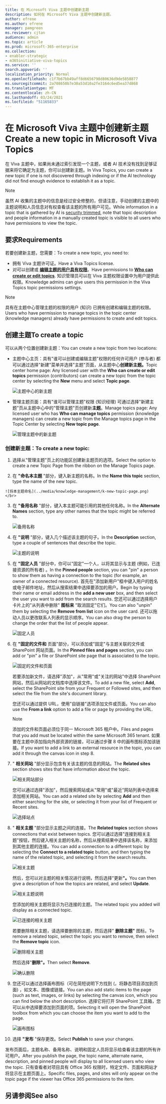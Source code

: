 ```yaml
---
title: 在 Microsoft Viva 主题中创建新主题
description: 如何在 Microsoft Viva 主题中创建新主题。
author: efrene
ms.author: efrene
manager: pamgreen
ms.reviewer: cjtan
audience: admin
ms.topic: article
ms.prod: microsoft-365-enterprise
ms.collection:
- enabler-strategic
- m365initiative-viva-topics
ms.service: ''
search.appverid: ''
localization_priority: Normal
ms.openlocfilehash: c1f7b67bb49aff8d6656798d80636d9de5858877
ms.sourcegitcommit: 2a708650b7e30a53d10a2fe3164c6ed5ea37d868
ms.translationtype: MT
ms.contentlocale: zh-CN
ms.lasthandoff: 03/24/2021
ms.locfileid: "51165833"
---
```

# <a name="create-a-new-topic-in-microsoft-viva-topics"></a><span data-ttu-id="b174e-103">在 Microsoft Viva 主题中创建新主题</span><span class="sxs-lookup"><span data-stu-id="b174e-103">Create a new topic in Microsoft Viva Topics</span></span>

<span data-ttu-id="b174e-104">在 Viva 主题中，如果尚未通过索引发现一个主题，或者 AI 技术没有找到足够证据来将它确定为主题，你可以创建新主题。</span><span class="sxs-lookup"><span data-stu-id="b174e-104">In Viva Topics, you can create a new topic if one is not discovered through indexing or if the AI technology did not find enough evidence to establish it as a topic.</span></span>

> [!Note] 
> <span data-ttu-id="b174e-105">虽然 AI 收集的主题中的信息是经过安全[](topic-experiences-security-trimming.md)修整的，但请注意，手动创建的主题中的主题说明和人员信息对有权查看该主题的所有用户可见。</span><span class="sxs-lookup"><span data-stu-id="b174e-105">While information in a topic that is gathered by AI is [security trimmed](topic-experiences-security-trimming.md), note that topic description and people information in a manually created topic is visible to all users who have permissions to view the topic.</span></span> 


## <a name="requirements"></a><span data-ttu-id="b174e-106">要求</span><span class="sxs-lookup"><span data-stu-id="b174e-106">Requirements</span></span>

<span data-ttu-id="b174e-107">若要创建新主题，您需要：</span><span class="sxs-lookup"><span data-stu-id="b174e-107">To create a new topic, you need to:</span></span>
- <span data-ttu-id="b174e-108">拥有 Viva 主题许可证。</span><span class="sxs-lookup"><span data-stu-id="b174e-108">Have a Viva Topics license.</span></span>
- <span data-ttu-id="b174e-109">对可以创建或 [**编辑主题的用户具有权限**](./topic-experiences-user-permissions.md)。</span><span class="sxs-lookup"><span data-stu-id="b174e-109">Have permissions to [**Who can create or edit topics**](./topic-experiences-user-permissions.md).</span></span> <span data-ttu-id="b174e-110">知识管理员可以在 Viva 主题权限设置中为用户提供此权限。</span><span class="sxs-lookup"><span data-stu-id="b174e-110">Knowledge admins can give users this permission in the Viva Topics topic permissions settings.</span></span> 

> [!Note] 
> <span data-ttu-id="b174e-111">具有在主题中心管理主题的权限的用户 (知识) 已拥有创建和编辑主题的权限。</span><span class="sxs-lookup"><span data-stu-id="b174e-111">Users who have permission to manage topics in the topic center (knowledge managers) already have permissions to create and edit topics.</span></span>

## <a name="to-create-a-topic"></a><span data-ttu-id="b174e-112">创建主题</span><span class="sxs-lookup"><span data-stu-id="b174e-112">To create a topic</span></span>

<span data-ttu-id="b174e-113">可以从两个位置创建新主题：</span><span class="sxs-lookup"><span data-stu-id="b174e-113">You can create a new topic from two locations:</span></span>

- <span data-ttu-id="b174e-114">主题中心主页：具有"谁可以创建或编辑主题"权限的任何许可用户 (参与者) 都可以通过选择"新建"菜单并选择"主题"页面，从主题中心<b>创建新</b><b>主题。</b></span><span class="sxs-lookup"><span data-stu-id="b174e-114">Topic center home page: Any licensed user with the **Who can create or edit topics** permission (contributors) can create a new topic from the topic center by selecting the <b>New</b> menu and select <b>Topic page</b>.</span></span></br> 

    ![主题中心的新主题](../media/knowledge-management/new-topic.png) </br> 

- <span data-ttu-id="b174e-116">管理主题页面：具有"谁可以管理主题"权限 (知识经理) 可通过选择"新建主题"页从主题中心中的"管理主题"页创建新<b>主题</b>。</span><span class="sxs-lookup"><span data-stu-id="b174e-116">Manage topics page:  Any licensed user who has **Who can manage topics** permission (knowledge managers) can create a new topic from the Manage topics page in the Topic Center by selecting <b>New topic page</b>.</span></span></br> 

    ![管理主题中的新主题](../media/knowledge-management/new-topic-topic-center.png) </br> 

### <a name="to-create-a-new-topic"></a><span data-ttu-id="b174e-118">创建新主题：</span><span class="sxs-lookup"><span data-stu-id="b174e-118">To create a new topic:</span></span>

1. <span data-ttu-id="b174e-119">选择从"管理主题"页上的功能区创建新主题页的选项。</span><span class="sxs-lookup"><span data-stu-id="b174e-119">Select the option to create a new Topic Page from the ribbon on the Manage Topics page.</span></span>

2.   <span data-ttu-id="b174e-120">在 **"命名本主题** "部分，键入新主题的名称。</span><span class="sxs-lookup"><span data-stu-id="b174e-120">In the **Name this topic** section, type the name of the new topic.</span></span>

    ![将本主题命名](../media/knowledge-management/k-new-topic-page.png) </br> 


3. <span data-ttu-id="b174e-122">在 <b>"备用名称</b> "部分，键入本主题可能引用的其他任何名称。</span><span class="sxs-lookup"><span data-stu-id="b174e-122">In the <b>Alternate Names</b> section, type any other names that the topic might be referred to.</span></span> 

    ![备用名称](../media/knowledge-management/alt-names.png) </br> 
4. <span data-ttu-id="b174e-124">在 <b>"说明</b> "部分，键入几个描述该主题的句子。</span><span class="sxs-lookup"><span data-stu-id="b174e-124">In the <b>Description</b> section, type a couple of sentences that describe the topic.</span></span> 

    ![主题的说明](../media/knowledge-management/description.png)</br>

4. <span data-ttu-id="b174e-126">在 <b>"固定人员</b> "部分中，你可以"固定"一个人，以将其显示与主题 (例如，已连接资源的所有者) 。</span><span class="sxs-lookup"><span data-stu-id="b174e-126">In the <b>Pinned people</b> section, you can "pin" a person to show them as having a connection to the topic (for example, an owner of a connected resource).</span></span> <span data-ttu-id="b174e-127">首先在"添加新用户"框中键入用户的姓名或<b></b>电子邮件地址，然后从搜索结果中选择要添加的用户。</span><span class="sxs-lookup"><span data-stu-id="b174e-127">Begin by typing their name or email address in the <b>add a new user</b> box, and then select the user you want to add from the search results.</span></span> <span data-ttu-id="b174e-128">您还可以通过选择用户卡片上的"从列表中删除" <b>图标来</b> "取消固定"它们。</span><span class="sxs-lookup"><span data-stu-id="b174e-128">You can also "unpin" them by selecting the <b>Remove from list</b> icon on the user card.</span></span> <span data-ttu-id="b174e-129">还可以拖动人员以更改联系人列表的显示顺序。</span><span class="sxs-lookup"><span data-stu-id="b174e-129">You can also drag the person to change the order that the list of people appear.</span></span>
 
    ![固定人员](../media/knowledge-management/pinned-people.png)</br>


5. <span data-ttu-id="b174e-131">在 <b>"固定的文件和</b> 页面"部分，可以添加或"固定"与主题关联的文件或 SharePoint 网站页面。</span><span class="sxs-lookup"><span data-stu-id="b174e-131">In the <b>Pinned files and pages</b> section, you can add or "pin" a file or SharePoint site page that is associated to the topic.</span></span>

   ![固定的文件和页面](../media/knowledge-management/pinned-files-and-pages.png)</br>
 
    <span data-ttu-id="b174e-133">若要添加新文件，请选择"添加<b></b>"，从"常用"或"关注的网站"中选择 SharePoint 网站，然后从网站的文档库中选择该文件。</span><span class="sxs-lookup"><span data-stu-id="b174e-133">To add a new file, select <b>Add</b>, select the SharePoint site from your Frequent or Followed sites, and then select the file from the site's document library.</span></span>

    <span data-ttu-id="b174e-134">您还可以通过提供 URL，<b></b>使用"自链接"选项添加文件或页面。</span><span class="sxs-lookup"><span data-stu-id="b174e-134">You can also use the <b>From a link</b> option to add a file or page by providing the URL.</span></span> 

    > [!Note] 
    > <span data-ttu-id="b174e-135">添加的文件和页面必须位于同一 Microsoft 365 租户中。</span><span class="sxs-lookup"><span data-stu-id="b174e-135">Files and pages that you add must be located within the same Microsoft 365 tenant.</span></span> <span data-ttu-id="b174e-136">如果要在主题中添加指向外部资源的链接，可以通过步骤 8 中的画布图标添加该链接。</span><span class="sxs-lookup"><span data-stu-id="b174e-136">If you want to add a link to an external resource in the topic, you can add it through the canvas icon in step 8.</span></span>


6.  <span data-ttu-id="b174e-137">" <b>相关网站</b> "部分显示包含有关该主题的信息的网站。</span><span class="sxs-lookup"><span data-stu-id="b174e-137">The <b>Related sites</b> section shows sites that have information about the topic.</span></span> 

    ![相关网站部分](../media/knowledge-management/related-sites.png)</br>

    <span data-ttu-id="b174e-139">您可以通过选择"添加"，然后搜索<b></b>网站或从"常用"或"最近"网站列表中选择来添加相关网站。</span><span class="sxs-lookup"><span data-stu-id="b174e-139">You can add a related site by selecting <b>Add</b> and then either searching for the site, or selecting it from your list of Frequent or Recent sites.</span></span></br>
    
    ![选择站点](../media/knowledge-management/sites.png)</br>

7. <span data-ttu-id="b174e-141">" <b>相关主题</b> "部分显示主题之间的连接。</span><span class="sxs-lookup"><span data-stu-id="b174e-141">The <b>Related topics</b> section shows connections that exist between topics.</span></span> <span data-ttu-id="b174e-142">您可以通过选择"连接到相关主题"按钮，然后键入相关<b></b>主题的名称，然后从搜索结果中选择该名称，来添加到其他主题的连接。</span><span class="sxs-lookup"><span data-stu-id="b174e-142">You can add a connection to a different topic by selecting the <b>Connect to a related topic</b> button, and then typing the name of the related topic, and selecting it from the search results.</span></span> 

   ![相关主题](../media/knowledge-management/related-topic.png)</br>  

    <span data-ttu-id="b174e-144">然后，您可以对主题的相关情况进行说明，然后选择"更新<b>"。</b></span><span class="sxs-lookup"><span data-stu-id="b174e-144">You can then give a description of how the topics are related, and select <b>Update</b>.</span></span></br>

   ![相关主题说明](../media/knowledge-management/related-topics-update.png)</br> 

   <span data-ttu-id="b174e-146">您添加的相关主题将显示为已连接的主题。</span><span class="sxs-lookup"><span data-stu-id="b174e-146">The related topic you added will display as a connected topic.</span></span>

   ![已连接的相关主题](../media/knowledge-management/related-topics-final.png)</br> 

   <span data-ttu-id="b174e-148">若要删除相关主题，请选择要删除的主题，然后选择" <b>删除主题"</b> 图标。</span><span class="sxs-lookup"><span data-stu-id="b174e-148">To remove a related topic, select the topic you want to remove, then select the <b>Remove topic</b> icon.</span></span></br>
 
   ![删除相关主题](../media/knowledge-management/remove-related.png)</br>  

   <span data-ttu-id="b174e-150">然后选择"<b>删除"。</b></span><span class="sxs-lookup"><span data-stu-id="b174e-150">Then select <b>Remove</b>.</span></span></br>

   ![确认删除](../media/knowledge-management/remove-related-confirm.png)</br> 
     
 


8. <span data-ttu-id="b174e-152">您还可以通过选择画布图标（可在简短说明下方找到 (，将静态项目添加到页面) ，如文本、图像或链接。</span><span class="sxs-lookup"><span data-stu-id="b174e-152">You can also add static items to the page (such as text, images, or links) by selecting the canvas icon, which you can find below the short description.</span></span> <span data-ttu-id="b174e-153">选择它将打开 SharePoint 工具箱，您可以从中选择要添加到页面的项。</span><span class="sxs-lookup"><span data-stu-id="b174e-153">Selecting it will open the SharePoint toolbox from which you can choose the item you want to add to the page.</span></span>

   ![画布图标](../media/knowledge-management/webpart-library.png)</br> 


9. <span data-ttu-id="b174e-155">选择 **"发布** "保存更改。</span><span class="sxs-lookup"><span data-stu-id="b174e-155">Select **Publish** to save your changes.</span></span> 

<span data-ttu-id="b174e-156">发布页面后，主题名称、备用名称、说明和固定人员将显示给查看该主题的所有许可用户。</span><span class="sxs-lookup"><span data-stu-id="b174e-156">After you publish the page, the topic name, alternate name, description, and pinned people will display to all licensed users who view the topic.</span></span> <span data-ttu-id="b174e-157">只有查看者对项目具有 Office 365 权限时，特定文件、页面和网站才将显示在主题页面上。</span><span class="sxs-lookup"><span data-stu-id="b174e-157">Specific files, pages, and sites will only appear on the topic page if the viewer has Office 365 permissions to the item.</span></span> 



## <a name="see-also"></a><span data-ttu-id="b174e-158">另请参阅</span><span class="sxs-lookup"><span data-stu-id="b174e-158">See also</span></span>



